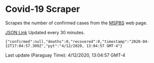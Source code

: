 # Covid-19 Scraper

Scrapes the number of confirmed cases from the [MSPBS](https://www.mspbs.gov.py/covid-19.php) web page.

[JSON Link](https://jmayalag.github.io/covid19-scrape/cases.json)
Updated every 30 minutes.
```
{"confirmed":null,"deaths":0,"recovered":0,"timestamp":"2020-04-12T17:04:57.309Z","pyt":"4/12/2020, 13:04:57 GMT-4"}
```
Last update (Paraguay Time): 4/12/2020, 13:04:57 GMT-4